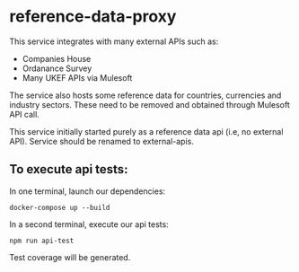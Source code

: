 # reference-data-proxy
 
This service integrates with many external APIs such as:
- Companies House
- Ordanance Survey
- Many UKEF APIs via Mulesoft

The service also hosts some reference data for countries, currencies and industry sectors. These need to be removed and obtained through Mulesoft API call.

This service initially started purely as a reference data api (i.e, no external API). Service should be renamed to external-apis.

## To execute api tests:

In one terminal, launch our dependencies:
```
docker-compose up --build
```
 
In a second terminal, execute our api tests:
```
npm run api-test
```
 
Test coverage will be generated.

